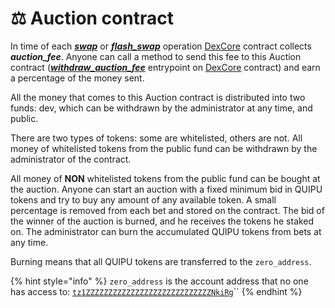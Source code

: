 # ⚖ Auction contract

In time of each [_**swap**_](../dexcore-contract/entrypoints-overview/dex-entrypoints/swap.md) or [_**flash\_swap**_](../dexcore-contract/entrypoints-overview/dex-entrypoints/flash\_swap.md) operation [DexCore](../dexcore-contract/) contract collects _**auction\_fee**_. Anyone can call a method to send this fee to this Auction contract ([_**withdraw\_auction\_fee**_](../dexcore-contract/entrypoints-overview/dex-entrypoints/withdraw\_auction\_fee.md) entrypoint on [DexCore](../dexcore-contract/) contract) and earn a percentage of the money sent.

All the money that comes to this Auction contract is distributed into two funds: dev, which can be withdrawn by the administrator at any time, and public.

There are two types of tokens: some are whitelisted, others are not. All money of whitelisted tokens from the public fund can be withdrawn by the administrator of the contract.

All money of **NON** whitelisted tokens from the public fund can be bought at the auction. Anyone can start an auction with a fixed minimum bid in QUIPU tokens and try to buy any amount of any available token. A small percentage is removed from each bet and stored on the contract. The bid of the winner of the auction is burned, and he receives the tokens he staked on. The administrator can burn the accumulated QUIPU tokens from bets at any time.

Burning means that all QUIPU tokens are transferred to the `zero_address`.

{% hint style="info" %}
`zero_address` is the account address that no one has access to: [`tz1ZZZZZZZZZZZZZZZZZZZZZZZZZZZZNkiRg`](https://tzkt.io/tz1ZZZZZZZZZZZZZZZZZZZZZZZZZZZZNkiRg/operations/)``
{% endhint %}
